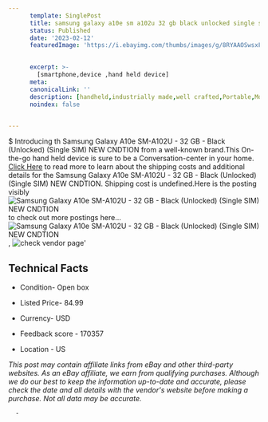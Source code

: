 ```yaml
---
      template: SinglePost
      title: samsung galaxy a10e sm a102u 32 gb black unlocked single sim new cndtion
      status: Published
      date: '2023-02-12'
      featuredImage: 'https://i.ebayimg.com/thumbs/images/g/8RYAAOSwsxFePBFv/s-l225.jpg'
       

      excerpt: >-
        [smartphone,device ,hand held device]
      meta:
      canonicalLink: ''
      description: [handheld,industrially made,well crafted,Portable,Mobile,Compact,Convenient,Lightweight,Maneuverable,Man-portable,Miniature,Carriable,Hand-held,Light,Holdable,Transportable,Mobile device,Pocket-sized,On-the-go,Wireless,Cordless,Compact size,Convenient size, smartphone,device ,hand held device]
      noindex: false
      

---
```

$
      Introducing th Samsung Galaxy A10e SM-A102U - 32 GB - Black (Unlocked) (Single SIM) NEW CNDTION from a well-known brand.This On-the-go hand held device is sure to be a Conversation-center in your home. [Click Here](https://www.ebay.com/itm/115637458414?hash=item1aec8795ee%3Ag%3A8RYAAOSwsxFePBFv&mkevt=1&mkcid=1&mkrid=711-53200-19255-0&campid=%253CePNCampaignId%253E&customid=%253CreferenceId%253E&toolid=10049) to read more to learn about the shipping costs and additional details for the Samsung Galaxy A10e SM-A102U - 32 GB - Black (Unlocked) (Single SIM) NEW CNDTION. Shipping cost is undefined.Here is the posting visibly ![Samsung Galaxy A10e SM-A102U - 32 GB - Black (Unlocked) (Single SIM) NEW CNDTION](https://i.ebayimg.com/thumbs/images/g/8RYAAOSwsxFePBFv/s-l225.jpg) to check out more postings here... ![Samsung Galaxy A10e SM-A102U - 32 GB - Black (Unlocked) (Single SIM) NEW CNDTION](https://i.ebayimg.com/images/g/8RYAAOSwsxFePBFv/s-l225.jpg), ![check vendor page]()'

      

 ## Technical Facts 



     
      

 - Condition- Open box 


      

 - Listed Price- 84.99 


      

 - Currency- USD 


      

 - Feedback score - 170357 


      

 - Location - US 


      
      

 *_This post may contain affiliate links from eBay and other third-party websites. As an eBay affiliate, we earn from qualifying purchases. Although we do our best to keep the information up-to-date and accurate, please check the date and all details with the vendor's website before making a purchase. Not all data may be accurate._*




      -
